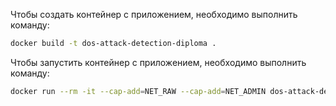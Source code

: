 Чтобы создать контейнер с приложением, необходимо выполнить команду:
```bash
docker build -t dos-attack-detection-diploma .
```

Чтобы запустить контейнер с приложением, необходимо выполнить команду:
```bash
docker run --rm -it --cap-add=NET_RAW --cap-add=NET_ADMIN dos-attack-detection-diploma
```

